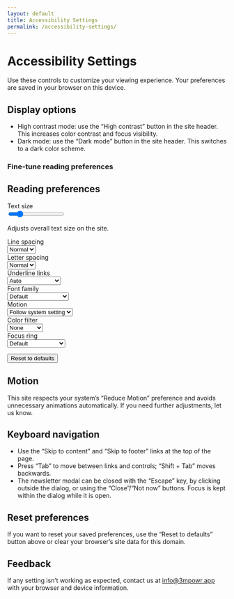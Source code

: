 ```yaml
---
layout: default
title: Accessibility Settings
permalink: /accessibility-settings/
---
```


# Accessibility Settings

Use these controls to customize your viewing experience. Your preferences are saved in your browser on this device.

## Display options

- High contrast mode: use the “High contrast” button in the site header. This increases color contrast and focus visibility.
- Dark mode: use the “Dark mode” button in the site header. This switches to a dark color scheme.

### Fine‑tune reading preferences

<form data-a11y-form aria-labelledby="a11y-form-title">
	<h2 id="a11y-form-title">Reading preferences</h2>
	<div>
		<label for="font-scale">Text size</label><br>
		<input id="font-scale" name="font-scale" type="range" min="90" max="150" step="5" value="100" aria-describedby="font-scale-hint">
		<p id="font-scale-hint">Adjusts overall text size on the site.</p>
	</div>
	<div>
		<label for="line-height">Line spacing</label><br>
		<select id="line-height" name="line-height">
			<option value="normal">Normal</option>
			<option value="loose">Loose</option>
		</select>
	</div>
	<div>
		<label for="letter-spacing">Letter spacing</label><br>
		<select id="letter-spacing" name="letter-spacing">
			<option value="normal">Normal</option>
			<option value="wide">Wide</option>
		</select>
	</div>
	<div>
		<label for="underline-links">Underline links</label><br>
		<select id="underline-links" name="underline-links">
			<option value="auto">Auto</option>
			<option value="always">Always underline</option>
		</select>
	</div>
	<div>
		<label for="readable-font">Font family</label><br>
		<select id="readable-font" name="readable-font">
			<option value="default">Default</option>
			<option value="readable">Readable sans-serif</option>
				<option value="dyslexia">Dyslexia-friendly</option>
		</select>
	</div>
		<div>
			<label for="reduce-motion">Motion</label><br>
			<select id="reduce-motion" name="reduce-motion">
				<option value="auto">Follow system setting</option>
				<option value="on">Reduce motion</option>
			</select>
		</div>
			<div>
				<label for="color-filter">Color filter</label><br>
				<select id="color-filter" name="color-filter">
					<option value="none">None</option>
					<option value="grayscale">Grayscale</option>
					<option value="hue">Hue shift</option>
				</select>
			</div>
			<div>
				<label for="focus-ring">Focus ring</label><br>
				<select id="focus-ring" name="focus-ring">
					<option value="default">Default</option>
					<option value="thick">Thick</option>
					<option value="color">High-visibility color</option>
				</select>
			</div>
	<p>
		<button type="button" data-reset class="button">Reset to defaults</button>
	</p>
</form>

## Motion

This site respects your system’s “Reduce Motion” preference and avoids unnecessary animations automatically. If you need further adjustments, let us know.

## Keyboard navigation

- Use the “Skip to content” and “Skip to footer” links at the top of the page.
- Press “Tab” to move between links and controls; “Shift + Tab” moves backwards.
- The newsletter modal can be closed with the “Escape” key, by clicking outside the dialog, or using the “Close”/“Not now” buttons. Focus is kept within the dialog while it is open.

## Reset preferences

If you want to reset your saved preferences, use the “Reset to defaults” button above or clear your browser’s site data for this domain.

## Feedback

If any setting isn’t working as expected, contact us at [info@3mpowr.app](mailto:info@3mpowr.app) with your browser and device information.

<script src="{{ '/assets/js/settings.js' | relative_url }}" defer></script>

